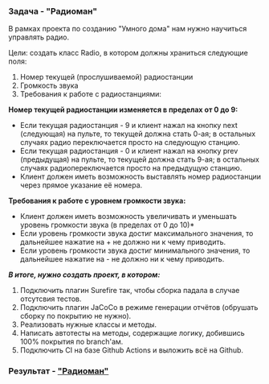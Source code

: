 ### Задача - "Радиоман"

В рамках проекта по созданию "Умного дома" нам нужно научиться управлять радио.

Цели: создать класс Radio, в котором должны храниться следующие поля:

1. Номер текущей (прослушиваемой) радиостанции
2. Громкость звука
3. Требования к работе с радиостанциями:

**Номер текущей радиостанции изменяется в пределах от 0 до 9:**
* Если текущая радиостанция - 9 и клиент нажал на кнопку next (следующая) на пульте, то текущей должна стать 0-ая; в остальных случаях радио переключается просто на следующую станцию.
* Если текущая радиостанция - 0 и клиент нажал на кнопку prev (предыдущая) на пульте, то текущей должна стать 9-ая; в остальных случаях радиопереключается просто на предыдущую станцию.
* Клиент должен иметь возможность выставлять номер радиостанции через прямое указание её номера.

**Требования к работе с уровнем громкости звука:**
* Клиент должен иметь возможность увеличивать и уменьшать уровень громкости звука (в пределах от 0 до 10)*
* Если уровень громкости звука достиг максимального значения, то дальнейшее нажатие на + не должно ни к чему приводить.
* Если уровень громкости звука достиг минимального значения, то дальнейшее нажатие на - не должно ни к чему приводить.

***В итоге, нужно создать проект, в котором:***
1. Подключить плагин Surefire так, чтобы сборка падала в случае отсутсвия тестов.
2. Подключить плагин JaCoCo в режиме генерации отчётов (обрушать сборку по покрытию не нужно).
3. Реализовать нужные классы и методы.
4. Написать автотесты на методы, содержащие логику, добившись 100% покрытия по branch'ам.
5. Подключить CI на базе Github Actions и выложить всё на Github.

### Результат - ["Радиоман"](https://github.com/OlgaKP/Radioman)

